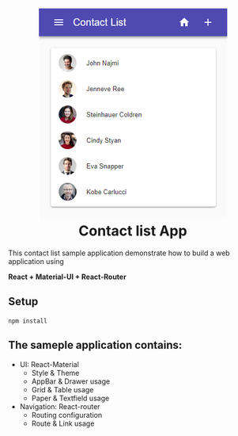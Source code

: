 <h1 align="center">
  <img src=".screenshot.png"/><br>
  Contact list App
</h1>


This contact list sample application demonstrate how to build a web application using

**React + Material-UI + React-Router**

## Setup
```
npm install

```



## The sameple application contains:

- UI: React-Material 
  * Style & Theme
  * AppBar & Drawer usage
  * Grid & Table usage
  * Paper & Textfield usage
- Navigation: React-router
  * Routing configuration
  * Route & Link usage